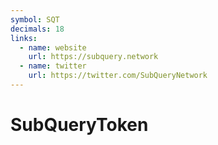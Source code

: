 ```yaml
---
symbol: SQT
decimals: 18
links:
  - name: website
    url: https://subquery.network
  - name: twitter
    url: https://twitter.com/SubQueryNetwork
---
```


# SubQueryToken
